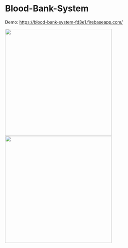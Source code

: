 # Blood-Bank-System

Demo:
https://blood-bank-system-fd3e1.firebaseapp.com/

<p float="left" >
  <kbd>
    <img src="http://res.cloudinary.com/nazeer/image/upload/v1515582912/blood_bank/3.png" width="350"/> 
  </kbd>
  <kbd>
    <img src="http://res.cloudinary.com/nazeer/image/upload/v1515582912/blood_bank/4.png" width="350"/>
  </kbd>
</p>
